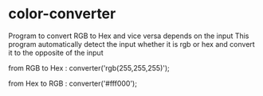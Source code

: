 # color-converter
Program to convert RGB to Hex and vice versa depends on the input
This program automatically detect the input whether it is rgb or hex and convert it to the opposite of the input

from RGB to Hex :
converter('rgb(255,255,255)');

from Hex to RGB :
converter('#fff000');
